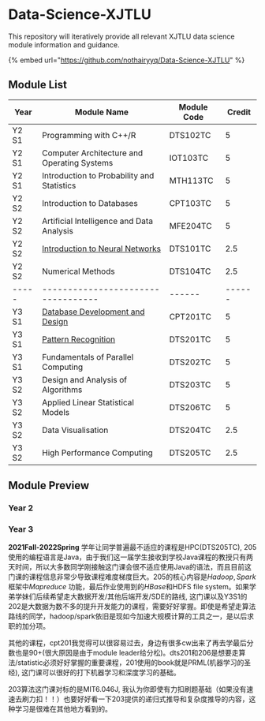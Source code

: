 # Data-Science-XJTLU

This repository will iteratively provide all relevant XJTLU data science module information and guidance.

{% embed url="https://github.com/nothairyyq/Data-Science-XJTLU" %}

## Module List

| Year  | Module Name                                                                                            | Module Code | Credit |
| ----- | ------------------------------------------------------------------------------------------------------ | ----------- | ------ |
| Y2 S1 | Programming with C++/R                                                                                 | DTS102TC    | 5      |
| Y2 S1 | Computer Architecture and Operating Systems                                                            | IOT103TC    | 5      |
| Y2 S1 | Introduction to Probability and Statistics                                                             | MTH113TC    | 5      |
| Y2 S2 | Introduction to Databases                                                                              | CPT103TC    | 5      |
| Y2 S2 | Artificial Intelligence and Data Analysis                                                              | MFE204TC    | 5      |
| Y2 S2 | [Introduction to Neural Networks](https://github.com/nothairyyq/Data-Science-XJTLU/tree/main/DTS101TC) | DTS101TC    | 2.5    |
| Y2 S2 | Numerical Methods                                                                                      | DTS104TC    | 2.5    |
| ----- | ----------------------------------                                                                     | ------      | ------ |
| Y3 S1 | [Database Development and Design](https://github.com/nothairyyq/Data-Science-XJTLU/tree/main/CPT201TC) | CPT201TC    | 5      |
| Y3 S1 | [Pattern Recognition](https://github.com/nothairyyq/Data-Science-XJTLU/tree/main/DTS201TC)             | DTS201TC    | 5      |
| Y3 S1 | Fundamentals of Parallel Computing                                                                     | DTS202TC    | 5      |
| Y3 S2 | Design and Analysis of Algorithms                                                                      | DTS203TC    | 5      |
| Y3 S2 | Applied Linear Statistical Models                                                                      | DTS206TC    | 5      |
| Y3 S2 | Data Visualisation                                                                                     | DTS204TC    | 2.5    |
| Y3 S2 | High Performance Computing                                                                             | DTS205TC    | 2.5    |

## Module Preview

### Year 2

### Year 3

**2021Fall-2022Spring** 学年让同学普遍最不适应的课程是HPC(DTS205TC), 205使用的编程语言是Java，由于我们这一届学生接收到学校Java课程的教授只有两天时间，所以大多数同学刚接触这门课会很不适应使用Java的语法，而且目前这门课的课程信息非常少导致课程难度梯度巨大。205的核心内容是$Hadoop,Spark$ 框架中$Mapreduce$ 功能，最后作业使用到的$HBase$和HDFS file system。如果学弟学妹们后续希望走大数据开发/其他后端开发/SDE的路线, 这门课以及Y3S1的202是大数据为数不多的提升开发能力的课程，需要好好掌握。即使是希望走算法路线的同学，hadoop/spark依旧是现如今加速大规模计算的工具之一，是以后求职的加分项。

其他的课程，cpt201我觉得可以很容易过去，身边有很多cw出来了再去学最后分数也是90+(很大原因是由于module leader给分松)。dts201和206是想要走算法/statistic必须好好掌握的重要课程，201使用的book就是PRML(机器学习的圣经), 这门课可以很好的打下机器学习和深度学习的基础。

203算法这门课对标的是MIT6.046J, 我认为你即使有力扣刷题基础（如果没有速速去刷力扣！！）也要好好看一下203提供的递归式推导和复杂度推导的内容，这种学习是很难在其他地方看到的。
